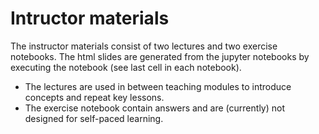 # Intructor materials

The instructor materials consist of two lectures and two exercise notebooks. The html slides are generated from the jupyter notebooks by executing the notebook (see last cell in each notebook). 

- The lectures are used in between teaching modules to introduce concepts and repeat key lessons.
- The exercise notebook contain answers and are (currently) not designed for self-paced learning.




